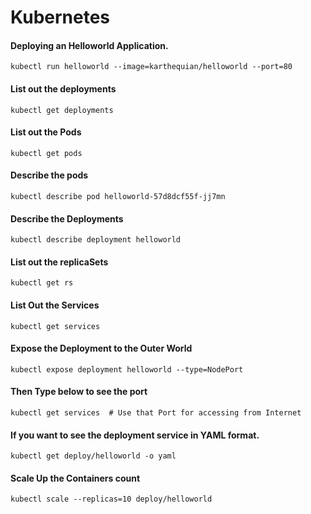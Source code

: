 # Kubernetes

#### Deploying an Helloworld Application.
    
    kubectl run helloworld --image=karthequian/helloworld --port=80
    
#### List out the deployments

    kubectl get deployments
    
#### List out the Pods

    kubectl get pods
    
#### Describe the pods

    kubectl describe pod helloworld-57d8dcf55f-jj7mn
    
#### Describe the Deployments

    kubectl describe deployment helloworld
    
#### List out the replicaSets

    kubectl get rs

#### List Out the Services

    kubectl get services
    
#### Expose the Deployment to the Outer World
 
    kubectl expose deployment helloworld --type=NodePort
    
#### Then Type below to see the port

    kubectl get services  # Use that Port for accessing from Internet
    
#### If you want to see the deployment service in YAML format.

    kubectl get deploy/helloworld -o yaml
    
#### Scale Up the Containers count

    kubectl scale --replicas=10 deploy/helloworld
    
   
